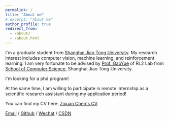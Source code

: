 ```yaml
---
permalink: /
title: "About me"
# excerpt: "About me"
author_profile: true
redirect_from: 
  - /about/
  - /about.html
---
```


I'm a graduate student from [Shanghai Jiao Tong University](https://www.sjtu.edu.cn/). My research interest includes computer vision, machine learning, and reinforcement learning.
I am very fortunate to be advised by [Prof. GaoYue](https://www.gaoyue.sjtu.edu.cn/) of RL2 Lab from [School of Computer Science](https://cs.sjtu.edu.cn/), Shanghai Jiao Tong University.

I'm looking for a phd program!

At the same time, I am willing to participate in remote internship as a scientific research assistant during my application period!

You can find my CV here: [Zixuan Chen's CV](../assets/CV.pdf).

[Email](zchen4016@gmail.com) / [Github](https://github.com/zixuan-chen) / [Wechat](../images/wechat.jpg) / [CSDN](https://blog.csdn.net/qq_39318443?spm=1010.2135.3001.5343)


